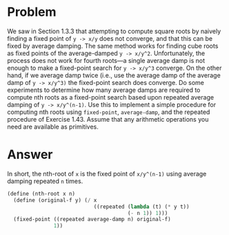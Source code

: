 # Problem

We saw in Section 1.3.3 that attempting to compute square roots by naively finding a fixed point of `y -> x/y` does not converge, and that this can be fixed by average damping. The same method works for finding cube roots as fixed points of the average-damped `y -> x/y^2`. Unfortunately, the process does not work for fourth roots—a single average damp is not enough to make a fixed-point search for `y -> x/y^3` converge. On the other hand, if we average damp twice (i.e., use the average damp of the average damp of `y -> x/y^3)` the fixed-point search does converge. Do some experiments to determine how many average damps are required to compute nth roots as a fixed-point search based upon repeated average damping of `y -> x/y^(n-1)`. Use this to implement a simple procedure for computing nth roots using `fixed-point`, `average-damp`, and the repeated procedure of Exercise 1.43. Assume that any arithmetic operations you need are available as primitives.

# Answer

In short, the nth-root of `x` is the fixed point of `x/y^(n-1)` using average damping repeated `n` times.

```scheme
(define (nth-root x n)
  (define (original-f y) (/ x
                            ((repeated (lambda (t) (* y t))
                                       (- n 1)) 1)))
  (fixed-point ((repeated average-damp n) original-f)
               1))
```
